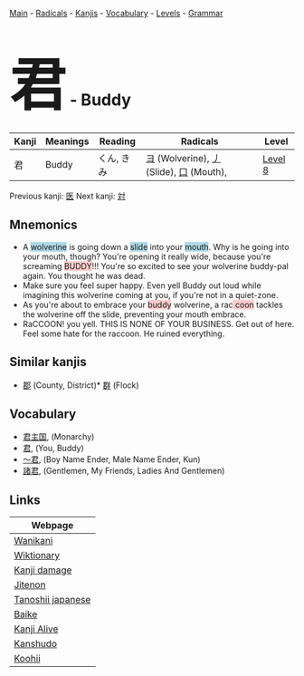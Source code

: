 <style> bigfont {font-size: 100px}</style>
[Main](../index.md) -
[Radicals](../radicals.md) -
[Kanjis](../kanjis.md) -
[Vocabulary](../vocabulary.md) -
[Levels](../levels.md) -
[Grammar](../grammar.md)
# <bigfont> 君</bigfont> - Buddy 

| Kanji | Meanings | Reading | Radicals | Level |
| --- | --- | --- | --- | --- |
| 君 | Buddy | くん, きみ | [ヨ](../radicals/ヨ.md) (Wolverine), [丿](../radicals/丿.md) (Slide), [口](../radicals/口.md) (Mouth),  | [Level 8](../levels/wk_level8.md) |

Previous kanji: [医](医.md) Next kanji: [対](対.md) 

## Mnemonics
 * A <span style="background-color:#ADD8E6"> wolverine</span> is going down a <span style="background-color:#ADD8E6"> slide</span> into your <span style="background-color:#ADD8E6"> mouth</span>. Why is he going into your mouth, though? You're opening it really wide, because you're screaming <span style="background-color:#ffcccb"> BUDDY</span>!!! You're so excited to see your wolverine buddy-pal again. You thought he was dead.
* Make sure you feel super happy. Even yell Buddy out loud while imagining this wolverine coming at you, if you're not in a quiet-zone.
* As you're about to embrace your <span style="background-color:#ffcccb"> buddy</span> wolverine, a rac<span style="background-color:#ffcccb"> coon</span> tackles the wolverine off the slide, preventing your mouth embrace.
* RaCCOON! you yell. THIS IS NONE OF YOUR BUSINESS. Get out of here. Feel some hate for the raccoon. He ruined everything.


## Similar kanjis
 * [郡](郡.md) (County, District)* [群](群.md) (Flock)


## Vocabulary
 * [君主国](../vocabulary/君.md), (Monarchy)
* [君](../vocabulary/君.md), (You, Buddy)
* [〜君](../vocabulary/君.md), (Boy Name Ender, Male Name Ender, Kun)
* [諸君](../vocabulary/君.md), (Gentlemen, My Friends, Ladies And Gentlemen)



## Links 

| Webpage |
| --- |
| [Wanikani          ](https://www.wanikani.com/kanji/君) |
| [Wiktionary        ](https://en.wiktionary.org/wiki/君) |
| [Kanji damage      ](http://www.kanjidamage.com/kanji/search?utf8=✓&q=君) |
| [Jitenon           ](https://jitenon.com/kanji/君) |
| [Tanoshii japanese ](https://www.tanoshiijapanese.com/dictionary/kanji.cfm?k=君) |
| [Baike             ](https://baike.baidu.com/item/君) |
| [Kanji Alive       ](https://app.kanjialive.com/君) |
| [Kanshudo          ](https://www.kanshudo.com/searchmn?q=君) |
| [Koohii            ](https://kanji.koohii.com/study/kanji/君) |
